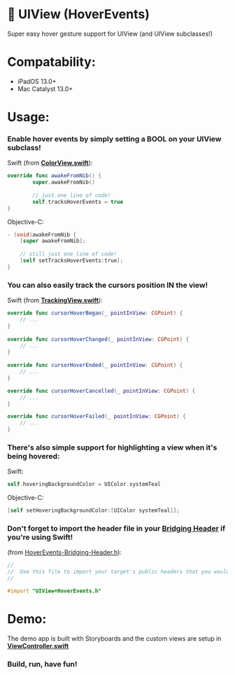 # 🍃 UIView (HoverEvents)

Super easy hover gesture support for UIView (and UIView subclasses!)

# Compatability:

* iPadOS 13.0+
* Mac Catalyst 13.0+

# Usage:

### Enable hover events by simply setting a BOOL on your UIView subclass!

Swift (from [**ColorView.swift**](https://github.com/Timstarockz/UIView-HoverEvents/blob/master/HoverEvents/Demo/Custom%20Views/ColorView.swift)):

```swift
override func awakeFromNib() {
		super.awakeFromNib()
		
		// just one line of code!
		self.tracksHoverEvents = true
}
```

Objective-C:

```objective-c
- (void)awakeFromNib {
	[super awakeFromNib];
	
	// still just one line of code!
	[self setTracksHoverEvents:true];
}
```

### You can also easily track the cursors position IN the view!

Swift (from [**TrackingView.swift**](https://github.com/Timstarockz/UIView-HoverEvents/blob/master/HoverEvents/Demo/Custom%20Views/TrackingView.swift)):

```swift
override func cursorHoverBegan(_ pointInView: CGPoint) {
	// ...
}
	
override func cursorHoverChanged(_ pointInView: CGPoint) {
	// ...
}
	
override func cursorHoverEnded(_ pointInView: CGPoint) {
	// ...
}

override func cursorHoverCancelled(_ pointInView: CGPoint) {
	// ...
}

override func cursorHoverFailed(_ pointInView: CGPoint) {
	// ...
}
```

### There's also simple support for highlighting a view when it's being hovered:

Swift:

```swift
self.hoveringBackgroundColor = UIColor.systemTeal
```

Objective-C:

```objective-c
[self setHoveringBackgroundColor:[UIColor systemTeal]];
```

### Don't forget to import the header file in your [Bridging Header](https://developer.apple.com/documentation/swift/imported_c_and_objective-c_apis/importing_objective-c_into_swift) if you're using Swift!

(from [HoverEvents-Bridging-Header.h](https://github.com/Timstarockz/UIView-HoverEvents/blob/master/HoverEvents/HoverEvents-Bridging-Header.h)):

```objective-c
//
//  Use this file to import your target's public headers that you would like to expose to Swift.
//

#import "UIView+HoverEvents.h"
```

# Demo:

The demo app is built with Storyboards and the custom views are setup in [**ViewController.swift**](https://github.com/Timstarockz/UIView-HoverEvents/blob/master/HoverEvents/Demo/ViewController.swift)

### Build, run, have fun!